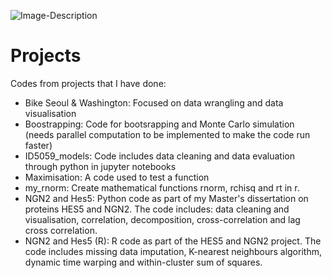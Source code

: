 ![Image-Description](https://i.pinimg.com/originals/46/2f/ee/462fee75b5b780b0016ed8c2b35c0d1f.gif)

# Projects
Codes from projects that I have done:
- Bike Seoul & Washington: Focused on data wrangling and data visualisation
- Boostrapping: Code for bootsrapping and Monte Carlo simulation (needs parallel computation to be implemented to make the code run faster)
- ID5059_models: Code includes data cleaning and data evaluation through python in jupyter notebooks 
- Maximisation: A code used to test a function 
- my_rnorm: Create mathematical functions rnorm, rchisq and rt in r.
- NGN2 and Hes5: Python code as part of my Master's dissertation on proteins HES5 and NGN2. The code includes: data cleaning and visualisation, correlation, decomposition, cross-correlation and lag cross correlation.
- NGN2 and Hes5 (R): R code as part of the HES5 and NGN2 project. The code includes missing data imputation, K-nearest neighbours algorithm, dynamic time warping and within-cluster sum of squares. 
  

